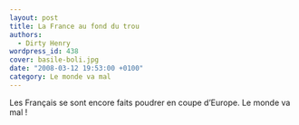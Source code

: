 ```yaml
---
layout: post
title: La France au fond du trou
authors:
  - Dirty Henry
wordpress_id: 438
cover: basile-boli.jpg
date: "2008-03-12 19:53:00 +0100"
category: Le monde va mal
---
```


Les Français se sont encore faits poudrer en coupe d’Europe. Le monde va mal !
